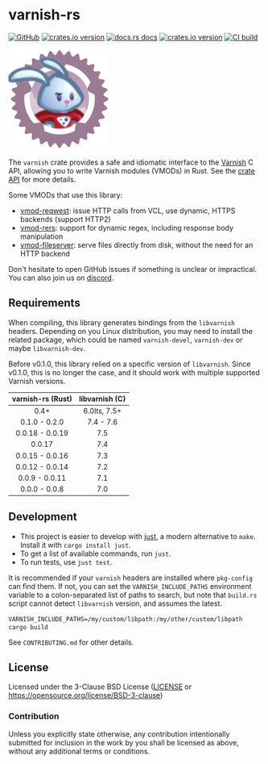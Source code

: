 # varnish-rs

[![GitHub](https://img.shields.io/badge/github-varnish-8da0cb?logo=github)](https://github.com/varnish-rs/varnish-rs)
[![crates.io version](https://img.shields.io/crates/v/varnish.svg)](https://crates.io/crates/varnish)
[![docs.rs docs](https://docs.rs/varnish/badge.svg)](https://docs.rs/varnish)
[![crates.io version](https://img.shields.io/crates/l/varnish.svg)](https://github.com/varnish-rs/varnish-rs/blob/main/LICENSE)
[![CI build](https://github.com/varnish-rs/varnish-rs/actions/workflows/ci.yml/badge.svg)](https://github.com/varnish-rs/varnish-rs/actions)
<!-- [![Codecov](https://img.shields.io/codecov/c/github/varnish-rs/varnish-rs)](https://app.codecov.io/gh/varnish-rs/varnish-rs) -->

![Varnish Logo](./logo.svg)

The `varnish` crate provides a safe and idiomatic interface to the [Varnish](https://varnish-cache.org/intro/index.html) C API, allowing you to write Varnish modules (VMODs) in Rust. See the [crate API](https://docs.rs/varnish) for more details.

Some VMODs that use this library:

- [vmod-reqwest](https://github.com/varnish-rs/vmod_reqwest): issue HTTP calls from VCL, use dynamic, HTTPS backends (support HTTP2)
- [vmod-rers](https://github.com/varnish-rs/vmod_rers): support for dynamic regex, including response body manipulation
- [vmod-fileserver](https://github.com/varnish-rs/vmod_fileserver): serve files directly from disk, without the need for an HTTP backend

Don't hesitate to open GitHub issues if something is unclear or impractical. You can also join us on [discord](https://discord.com/invite/EuwdvbZR6d).

## Requirements

When compiling, this library generates bindings from the `libvarnish` headers. Depending on you Linux distribution, you may need to install the related package, which could be named `varnish-devel`, `varnish-dev` or maybe `libvarnish-dev`.

Before v0.1.0, this library relied on a specific version of `libvarnish`. Since v0.1.0, this is no longer the case, and it should work with multiple supported Varnish versions.

| varnish-rs (Rust) | libvarnish (C) |
|:-----------------:|:--------------:|
|       0.4+        |  6.0lts, 7.5+  |
|   0.1.0 - 0.2.0   |   7.4 - 7.6    |
|  0.0.18 - 0.0.19  |      7.5       |
|      0.0.17       |      7.4       |
|  0.0.15 - 0.0.16  |      7.3       |
|  0.0.12 - 0.0.14  |      7.2       |
|  0.0.9 - 0.0.11   |      7.1       |
|   0.0.0 - 0.0.8   |      7.0       |

## Development

* This project is easier to develop with [just](https://github.com/casey/just#readme), a modern alternative to `make`.
  Install it with `cargo install just`.
* To get a list of available commands, run `just`.
* To run tests, use `just test`.

It is recommended if your `varnish` headers are installed where `pkg-config` can find them.  If not, you can set the `VARNISH_INCLUDE_PATHS` environment variable to a colon-separated list of paths to search, but note that `build.rs` script cannot detect `libvarnish` version, and assumes the latest.

```
VARNISH_INCLUDE_PATHS=/my/custom/libpath:/my/other/custom/libpath cargo build
```

See `CONTRIBUTING.md` for other details.

## License

Licensed under the 3-Clause BSD License ([LICENSE](LICENSE) or <https://opensource.org/license/BSD-3-clause>)

### Contribution

Unless you explicitly state otherwise, any contribution intentionally submitted for inclusion in the work by you shall be licensed as above, without any additional terms or conditions.

